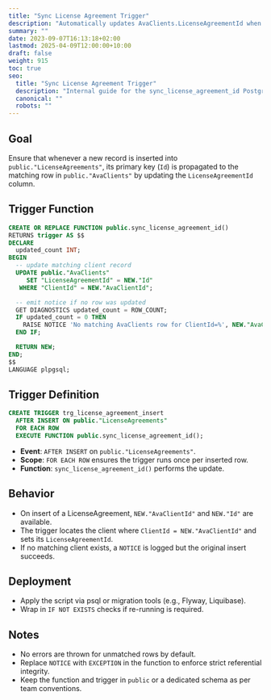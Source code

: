 ```yaml
---
title: "Sync License Agreement Trigger"
description: "Automatically updates AvaClients.LicenseAgreementId when new LicenseAgreements are created."
summary: ""
date: 2023-09-07T16:13:18+02:00
lastmod: 2025-04-09T12:00:00+10:00
draft: false
weight: 915
toc: true
seo:
  title: "Sync License Agreement Trigger"
  description: "Internal guide for the sync_license_agreement_id Postgres trigger."
  canonical: ""
  robots: ""
---
```


## Goal

Ensure that whenever a new record is inserted into `public."LicenseAgreements"`, its primary key (`Id`) is propagated to the matching row in `public."AvaClients"` by updating the `LicenseAgreementId` column.

## Trigger Function

```sql
CREATE OR REPLACE FUNCTION public.sync_license_agreement_id()
RETURNS trigger AS $$
DECLARE
  updated_count INT;
BEGIN
  -- update matching client record
  UPDATE public."AvaClients"
     SET "LicenseAgreementId" = NEW."Id"
   WHERE "ClientId" = NEW."AvaClientId";

  -- emit notice if no row was updated
  GET DIAGNOSTICS updated_count = ROW_COUNT;
  IF updated_count = 0 THEN
    RAISE NOTICE 'No matching AvaClients row for ClientId=%', NEW."AvaClientId";
  END IF;

  RETURN NEW;
END;
$$
LANGUAGE plpgsql;
```

## Trigger Definition

```sql
CREATE TRIGGER trg_license_agreement_insert
  AFTER INSERT ON public."LicenseAgreements"
  FOR EACH ROW
  EXECUTE FUNCTION public.sync_license_agreement_id();
```

- **Event**: `AFTER INSERT` on `public."LicenseAgreements"`.  
- **Scope**: `FOR EACH ROW` ensures the trigger runs once per inserted row.  
- **Function**: `sync_license_agreement_id()` performs the update.

## Behavior

- On insert of a LicenseAgreement, `NEW."AvaClientId"` and `NEW."Id"` are available.  
- The trigger locates the client where `ClientId = NEW."AvaClientId"` and sets its `LicenseAgreementId`.  
- If no matching client exists, a `NOTICE` is logged but the original insert succeeds.

## Deployment

- Apply the script via psql or migration tools (e.g., Flyway, Liquibase).  
- Wrap in `IF NOT EXISTS` checks if re-running is required.

## Notes

- No errors are thrown for unmatched rows by default.  
- Replace `NOTICE` with `EXCEPTION` in the function to enforce strict referential integrity.  
- Keep the function and trigger in `public` or a dedicated schema as per team conventions.
